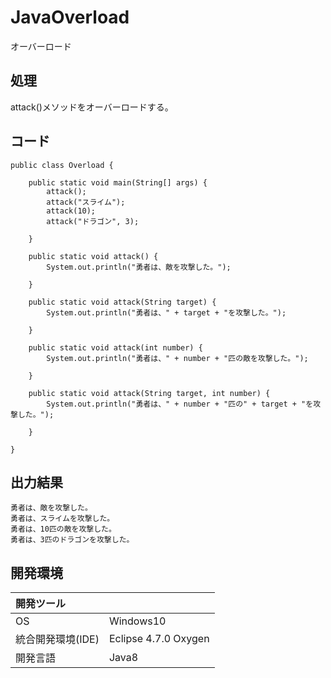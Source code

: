 # JavaOverload
オーバーロード

## 処理
attack()メソッドをオーバーロードする。

## コード
```
public class Overload {

	public static void main(String[] args) {
		attack();
		attack("スライム");
		attack(10);
		attack("ドラゴン", 3);

	}

	public static void attack() {
		System.out.println("勇者は、敵を攻撃した。");

	}

	public static void attack(String target) {
		System.out.println("勇者は、" + target + "を攻撃した。");

	}

	public static void attack(int number) {
		System.out.println("勇者は、" + number + "匹の敵を攻撃した。");

	}

	public static void attack(String target, int number) {
		System.out.println("勇者は、" + number + "匹の" + target + "を攻撃した。");

	}

}
```

## 出力結果  
```
勇者は、敵を攻撃した。
勇者は、スライムを攻撃した。
勇者は、10匹の敵を攻撃した。
勇者は、3匹のドラゴンを攻撃した。
```
  
## 開発環境
| 開発ツール |  |
|:-|:-|
| OS | Windows10 |
| 統合開発環境(IDE) | Eclipse 4.7.0 Oxygen |
| 開発言語 | Java8 |
